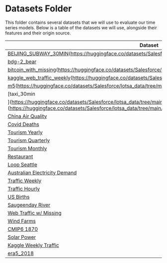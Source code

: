 # Datasets Folder
This folder contains several datasets that we will use to evaluate our time series models.
Below is a table of the datasets we will use, alongside their features and their origin source.

| Dataset                                                                                                                                                                                                           | Domain     | data_dimension | forecast_stochasticity | forecast_range | frequency | input_length | forecast_horizon | seasonality    | target_type | data_origin | data_sparsity   | past_covariates |
| ----------------------------------------------------------------------------------------------------------------------------------------------------------------------------------------------------------------- | ---------- | -------------- | ---------------------- | -------------- | --------- | ------------ | ---------------- | -------------- | ----------- | ----------- | --------------- | --------------- |
| [BEIJING_SUBWAY_30MIN](https://huggingface.co/datasets/Salesforce/lotsa_data/tree/main/BEIJING_SUBWAY_30MIN)(https://huggingface.co/datasets/Salesforce/lotsa_data/tree/main/BEIJING_SUBWAY_30MIN)                | transport  | multivariate   | deterministic          | days           | 30T       | 270          | ~100             | daily          | count       | real        | sparse_temporal | 11              |
| [bdg-2_bear](https://huggingface.co/datasets/Salesforce/lotsa_data/tree/main/bdg-2_bear)                                                                                                                          | energy     | univariate     | deterministic          | quarters       | H         | 9767         | ~10000           | daily          | continuous  | real        | dense           | 0               |
| [bitcoin_with_missing](https://huggingface.co/datasets/Salesforce/lotsa_data/tree/main/bitcoin_with_missing)(https://huggingface.co/datasets/Salesforce/lotsa_data/tree/main/bitcoin_with_missing)                | finance    | multivariate   | probabilistic          | years          | D         | 44,894       | ~10000           | unknown        | continuous  | real        | sparse_temporal | 0               |
| [kaggle_web_traffic_weekly](https://huggingface.co/datasets/Salesforce/lotsa_data/tree/main/kaggle_web_traffic_weekly)(https://huggingface.co/datasets/Salesforce/lotsa_data/tree/main/kaggle_web_traffic_weekly) | web        | univariate     | deterministic          | quarters       | W         | 90           | ~100             | weekly         | count       | real        | zero_inflated   | 0               |
| [m5](https://huggingface.co/datasets/Salesforce/lotsa_data/tree/main/m5)(https://huggingface.co/datasets/Salesforce/lotsa_data/tree/main/m5)                                                                      | sales      | univariate     | deterministic          | years          | D         | 1,130        | ~1000            | weekly/monthly | count       | real        | zero_inflated   | 0               |
| [taxi_30min                                                                                                                                                                                                       |
| ](https://huggingface.co/datasets/Salesforce/lotsa_data/tree/main/taxi_30min)(https://huggingface.co/datasets/Salesforce/lotsa_data/tree/main/taxi_30min)                                                         | transport  | univariate     | deterministic          | days           | 30T       | 480          | ~100             | daily/weekly   | count       | real        | dense           | 0               |
| [China Air Quality](https://huggingface.co/datasets/Salesforce/lotsa_data/tree/main/china_air_quality)                                                                                                            | climate    | univariate     | deterministic          | years          | H         | 52553        | ~10000           | unknown        | count       | real        | dense           | 0               |
| [Covid Deaths](https://huggingface.co/datasets/Salesforce/lotsa_data/tree/main/covid_deaths)                                                                                                                      | healthcare | univariate     | deterministic          | months         | D         | 181          | ~100             | unknown        | count       | real        | zero_inflated   | 0               |
| [Tourism Yearly](https://huggingface.co/datasets/Salesforce/lotsa_data/tree/main/tourism_yearly)                                                                                                                  |            | univariate     | deterministic          | years          | Y         | 34           | ~100             | yearly         | count       | real        | dense           | 0               |
| [Tourism Quarterly](https://huggingface.co/datasets/Salesforce/lotsa_data/tree/main/tourism_quarterly)                                                                                                            |            | univariate     | deterministic          | years          | Q         | 54           | ~100             | yearly         | count       | real        | dense           | 0               |
| [Tourism Monthly](https://huggingface.co/datasets/Salesforce/lotsa_data/tree/main/tourism_monthly)                                                                                                                |            | univariate     | deterministic          | years          | M         | 162          | ~100             | yearly         | count       | real        | dense           | 0               |
| [Restaurant](https://huggingface.co/datasets/Salesforce/lotsa_data/tree/main/restaurant)                                                                                                                          |            | univariate     | deterministic          | quarters       | D         | 473          | ~100             | unknown        | count       | real        | sparse_temporal | 0               |
| [Loop Seattle](https://huggingface.co/datasets/Salesforce/lotsa_data/tree/main/LOOP_SEATTLE)                                                                                                                      |            | univariate     | deterministic          | months         | 5T        | 105119       | ~100000          | unknown        | continuous  | real        | dense           | 0               |
| [Australian Electricity Demand](https://huggingface.co/datasets/Salesforce/lotsa_data/tree/main/australian_electricity_demand)                                                                                    | energy     | univariate     | deterministic          | years          | 30T       | 230399       | ~100000          | yearly         | continuous  | real        | dense           | 0               |
| [Traffic Weekly](https://huggingface.co/datasets/Salesforce/lotsa_data/tree/main/traffic_weekly)                                                                                                                  | transport  | univariate     | deterministic          | years          | W         | 95           | ~100             | unknown        | continuous  | real        | dense           | 0               |
| [Traffic Hourly](https://huggingface.co/datasets/Salesforce/lotsa_data/tree/main/traffic_hourly)                                                                                                                  | transport  | univariate     | deterministic          | quarters       | H         | 17375        | ~10000           | daily          | continuous  | real        | dense           | 0               |
| [US Births](https://huggingface.co/datasets/Salesforce/lotsa_data/tree/main/us_births)                                                                                                                            |            | univariate     | deterministic          | years          | D         | 7275         | ~10000           | unknown        | count       | real        | dense           | 0               |
| [Saugeenday River](https://huggingface.co/datasets/Salesforce/lotsa_data/tree/main/saugeenday)                                                                                                                    | nature     | univariate     | deterministic          | years          | D         | 23710        | ~10000           | unknown        | continuous  | real        | dense           | 0               |
| [Web Traffic w/ Missing](https://huggingface.co/datasets/Salesforce/lotsa_data/tree/main/extended_web_traffic_with_missing)                                                                                       | web        | univariate     | deterministic          | years          | D         | 2556         | ~1000            | unknown        | count       | real        | sparse_spatial  | 0               |
| [Wind Farms](https://huggingface.co/datasets/Salesforce/lotsa_data/tree/main/wind_farms_with_missing)                                                                                                             | energy     | univariate     | deterministic          |                | T         | 306525       | ~100000          | daily/weekly   | continuous  | real        | sparse_temporal | 0               |
| [CMIP6 1870](https://huggingface.co/datasets/Salesforce/lotsa_data/tree/main/cmip6_1870)                                                                                                                          | climate    | univariate     | determinstic           | years          | 6H        | 3262         | ~1000            | quarters       | continuous  | simulated   | dense           | 0               |
| [Solar Power](https://huggingface.co/datasets/Salesforce/lotsa_data/tree/main/solar_power)                                                                                                                        | energy     | univariate     | deterministic          |                | 4S        | 7397221      | ~1000000         | unknown        | continuous  | real        | dense           | 0               |
| [Kaggle Weekly Traffic](https://huggingface.co/datasets/Salesforce/lotsa_data/tree/main/kaggle_web_traffic_weekly)                                                                                                | web        | univariate     | deterministic          | years          | W         | 145,063      | ~100000          | unknown        | count       | real        | dense           | 0               |
| [era5_2018](https://huggingface.co/datasets/Salesforce/lotsa_data/tree/main/era5_2018)                                                                                                                            | climate    | univariate     | deterministic          | years          | H         | 393119       | ~100000          | yearly         | continuous  | real        | dense           | 0               |